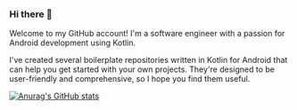 ### Hi there 👋

Welcome to my GitHub account! I'm a software engineer with a passion for Android development using Kotlin.

I've created several boilerplate repositories written in Kotlin for Android that can help you get started with your own projects. They're designed to be user-friendly and comprehensive, so I hope you find them useful.

[![Anurag's GitHub stats](https://github-readme-stats.vercel.app/api?username=aregpetrosyan&count_private=true&show_icons=true&theme=transparent)](https://github.com/anuraghazra/github-readme-stats)

<!--
**aregpetrosyan/aregpetrosyan** is a ✨ _special_ ✨ repository because its `README.md` (this file) appears on your GitHub profile.

Here are some ideas to get you started:

- 🔭 I’m currently working on ...
- 🌱 I’m currently learning ...
- 👯 I’m looking to collaborate on ...
- 🤔 I’m looking for help with ...
- 💬 Ask me about ...
- 📫 How to reach me: ...
- 😄 Pronouns: ...
- ⚡ Fun fact: ...
-->
